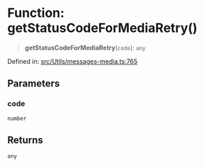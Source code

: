 # Function: getStatusCodeForMediaRetry()

> **getStatusCodeForMediaRetry**(`code`): `any`

Defined in: [src/Utils/messages-media.ts:765](https://github.com/Fokusdotid/Baileys/blob/c2e37a764497a58082d1525ba2f083f341e3eefa/src/Utils/messages-media.ts#L765)

## Parameters

### code

`number`

## Returns

`any`
